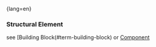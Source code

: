 {lang=en}
### Structural Element

see [Building Block(#term-building-block) or [Component](#term-component)


